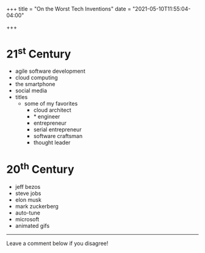 +++
title = "On the Worst Tech Inventions"
date = "2021-05-10T11:55:04-04:00"

+++

# 21<sup>st</sup> Century

- agile software development
- cloud computing
- the smartphone
- social media
- titles
    + some of my favorites
        - cloud architect
        - \* engineer
        - entrepreneur
        - serial entrepreneur
        - software craftsman
        - thought leader

# 20<sup>th</sup> Century

- jeff bezos
- steve jobs
- elon musk
- mark zuckerberg
- auto-tune
- microsoft
- animated gifs

---

Leave a comment below if you disagree!

